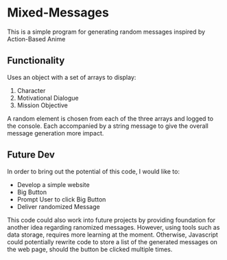 # Mixed-Messages
This is a simple program for generating random messages inspired by Action-Based Anime
## Functionality
Uses an object with a set of arrays to display:
  1. Character
  2. Motivational Dialogue
  3. Mission Objective

A random element is chosen from each of the three arrays and logged to the console. 
Each accompanied by a string message to give the overall message generation more impact.

## Future Dev
In order to bring out the potential of this code, I would like to:
  + Develop a simple website
  + Big Button
  + Prompt User to click Big Button
  + Deliver randomized Message

This code could also work into future projects by providing foundation for another idea regarding ranomized messages.
However, using tools such as data storage, requires more learning at the moment. 
Otherwise, Javascript could potentially rewrite code to store a list of the generated messages on the web page, should the button be clicked multiple times.
